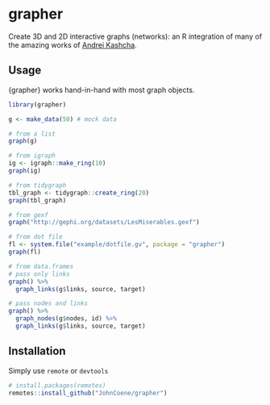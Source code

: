 <!-- badges: start -->
<!-- badges: end -->

# grapher

Create 3D and 2D interactive graphs (networks): an R integration of many of the amazing works of [Andrei Kashcha](https://github.com/anvaka).

## Usage

{grapher} works hand-in-hand with most graph objects.

```r
library(grapher)

g <- make_data(50) # mock data

# from a list
graph(g)

# from igraph
ig <- igraph::make_ring(10)
graph(ig)

# from tidygraph
tbl_graph <- tidygraph::create_ring(20)
graph(tbl_graph)

# from gexf
graph("http://gephi.org/datasets/LesMiserables.gexf")

# from dot file
fl <- system.file("example/dotfile.gv", package = "grapher")
graph(fl)

# from data.frames
# pass only links
graph() %>% 
  graph_links(g$links, source, target)

# pass nodes and links
graph() %>% 
  graph_nodes(g$nodes, id) %>% 
  graph_links(g$links, source, target)
```

## Installation

Simply use `remote` or `devtools`

``` r
# install.packages(remotes)
remotes::install_github("JohnCoene/grapher")
```

